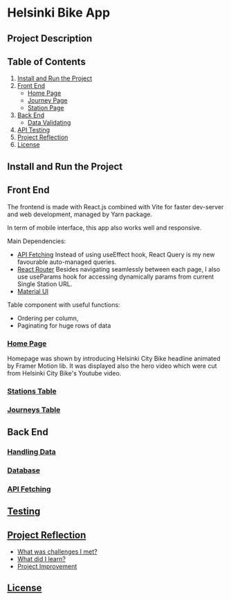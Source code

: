 # Helsinki Bike App
## Project Description
## Table of Contents 
1. [Install and Run the Project](#install-and-run-the-project)
2. [Front End](#front-end)
    * [Home Page](#home-page)
    * [Journey Page](#journey-page)
    * [Station Page](#station-page)
3. [Back End](#back-end)
    * [Data Validating](#home-page)
4. [API Testing](#api-testing)
5. [Project Reflection](#project-reflection)
6. [License](#license)


## Install and Run the Project

## Front End
The frontend is made with React.js combined with Vite for faster dev-server and web development, managed by Yarn package. 

In term of mobile interface, this app also works well and responsive.

Main Dependencies: 
* [API Fetching](#https://tanstack.com/query/v3/)
Instead of using useEffect hook, React Query is my new favourable auto-managed queries.
* [React Router](#https://reactrouter.com/en/main)
Besides navigating seamlessly between each page, I also use useParams hook for accessing dynamically params from current Single Station URL. 
* [Material UI](#https://mui.com/material-ui/react-table/) 

Table component with useful functions:
  -  Ordering per column, 
  -  Paginating for huge rows of data
 
### [Home Page](#home-page)
Homepage was shown by introducing Helsinki City Bike headline animated by Framer Motion lib. It was displayed also the hero video which were cut from Helsinki City Bike's Youtube video.
    
### [Stations Table](#station-table)

### [Journeys Table](#journey-table)


## Back End

### [Handling Data](#datahandling)
### [Database](#Database) 
### [API Fetching](#api)
## [Testing](#testing)
## [Project Reflection](#reflection)
-  [What was challenges I met?](#challenges)
- [What did I learn?](#lession)
- [Project Improvement](#improvement)

## [License](#License)




